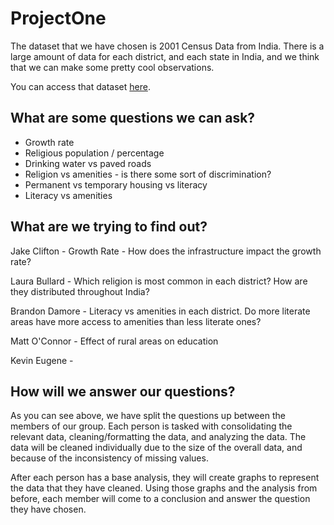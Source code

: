 # ProjectOne

The dataset that we have chosen is 2001 Census Data from India. There is a large amount of data for each district, and each state in India, and we think that we can make some pretty cool observations. 

You can access that dataset [here](Resources/all.csv).


## What are some questions we can ask?

* Growth rate
* Religious population / percentage
* Drinking water vs paved roads
* Religion vs amenities - is there some sort of discrimination?
* Permanent vs temporary housing vs literacy
* Literacy vs amenities

## What are we trying to find out?

Jake Clifton - Growth Rate - How does the infrastructure impact the growth rate? 

Laura Bullard - Which religion is most common in each district? How are they distributed throughout India? 

Brandon Damore - Literacy vs amenities in each district. Do more literate areas have more access to amenities than less literate ones?

Matt O'Connor - Effect of rural areas on education

Kevin Eugene - 

## How will we answer our questions?

As you can see above, we have split the questions up between the members of our group. Each person is tasked with consolidating the relevant data, cleaning/formatting the data, and analyzing the data. The data will be cleaned individually due to the size of the overall data, and because of the inconsistency of missing values.

After each person has a base analysis, they will create graphs to represent the data that they have cleaned. Using those graphs and the analysis from before, each member will come to a conclusion and answer the question they have chosen. 